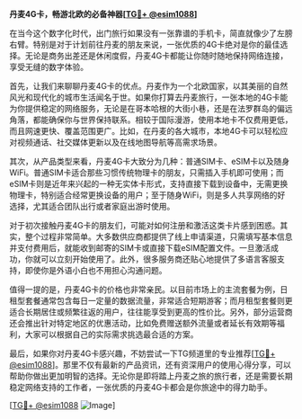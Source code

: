 **丹麦4G卡，畅游北欧的必备神器[[TG💪+ @esim1088](https://t.me/s/esim1088)]**

在当今这个数字化时代，出门旅行如果没有一张靠谱的手机卡，简直就像少了左膀右臂。特别是对于计划前往丹麦的朋友来说，一张优质的4G卡绝对是你的最佳选择。无论是商务出差还是休闲度假，丹麦4G卡都能让你随时随地保持网络连接，享受无缝的数字体验。

首先，让我们来聊聊丹麦4G卡的优点。丹麦作为一个北欧国家，以其美丽的自然风光和现代化的城市生活闻名于世。如果你打算去丹麦旅行，一张本地的4G卡能为你提供稳定的网络服务，无论是在哥本哈根的大街小巷，还是在法罗群岛的偏远角落，都能确保你与世界保持联系。相较于国际漫游，使用本地卡不仅费用更低，而且网速更快、覆盖范围更广。比如，在丹麦的各大城市，本地4G卡可以轻松应对视频通话、社交媒体更新以及在线地图导航等高需求场景。

其次，从产品类型来看，丹麦4G卡大致分为几种：普通SIM卡、eSIM卡以及随身WiFi。普通SIM卡适合那些习惯传统物理卡的朋友，只需插入手机即可使用；而eSIM卡则是近年来兴起的一种无实体卡形式，支持直接下载到设备中，无需更换物理卡，特别适合经常更换设备的用户；至于随身WiFi，则是多人共享网络的好选择，尤其适合团队出行或者家庭出游时使用。

对于初次接触丹麦4G卡的朋友们，可能对如何注册和激活这类卡片感到困惑。其实，整个过程非常简单。大多数供应商都提供了线上申请渠道，只需填写基本信息并支付费用后，就能收到邮寄的SIM卡或直接下载eSIM配置文件。一旦激活成功，你就可以立刻开始使用了。此外，很多服务商还贴心地提供了多语言客服支持，即使你是外语小白也不用担心沟通问题。

值得一提的是，丹麦4G卡的价格也非常亲民。以目前市场上的主流套餐为例，日租型套餐通常包含每日一定量的数据流量，非常适合短期游客；而月租型套餐则更适合长期居住或频繁往返的用户，往往能享受到更高的性价比。另外，部分运营商还会推出针对特定地区的优惠活动，比如免费赠送额外流量或者延长有效期等福利，大家可以根据自己的实际需求挑选最合适的方案。

最后，如果你对丹麦4G卡感兴趣，不妨尝试一下TG频道里的专业推荐[[TG💪+ @esim1088](https://t.me/s/esim1088)]。那里不仅有最新的产品资讯，还有资深用户的使用心得分享，可以帮助你做出更加明智的选择。无论你是即将踏上丹麦之旅的旅行者，还是需要长期稳定网络支持的工作者，一张优质的丹麦4G卡都会是你旅途中的得力助手。

[[TG💪+ @esim1088](https://t.me/s/esim1088) ![Image](https://i.postimg.cc/4NQfJmqS/Snipaste-2025-05-13-00-14-12.png)]